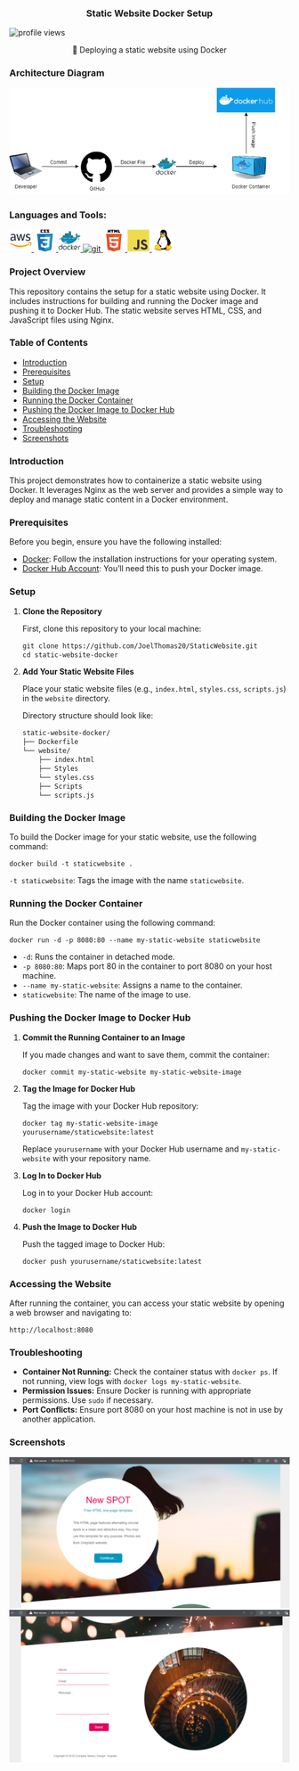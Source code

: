 <h3 align="center">Static Website Docker Setup</h3>

<p align="left"> <img src="https://komarev.com/ghpvc/?username=yourusername&label=Profile%20views&color=0e75b6&style=flat" alt="profile views" /> </p>

<p align="center">
  🔭 Deploying a static website using Docker
</p>

<h3 align="left">Architecture Diagram</h3>

<img src="img/Architecture.jpg">

<p align="left">
  <!-- Add links to your social profiles here -->
  <!-- Example:
  <a href="https://twitter.com/yourusername" target="_blank" rel="noreferrer">Twitter</a> |
  <a href="https://linkedin.com/in/yourusername" target="_blank" rel="noreferrer">LinkedIn</a>
  -->
</p>

<h3 align="left">Languages and Tools:</h3>
<p align="left">
  <a href="https://aws.amazon.com" target="_blank" rel="noreferrer">
    <img src="https://raw.githubusercontent.com/devicons/devicon/master/icons/amazonwebservices/amazonwebservices-original-wordmark.svg" alt="aws" width="40" height="40"/>
  </a>
  <a href="https://www.w3schools.com/css/" target="_blank" rel="noreferrer">
    <img src="https://raw.githubusercontent.com/devicons/devicon/master/icons/css3/css3-original-wordmark.svg" alt="css3" width="40" height="40"/>
  </a>
  <a href="https://www.docker.com/" target="_blank" rel="noreferrer">
    <img src="https://raw.githubusercontent.com/devicons/devicon/master/icons/docker/docker-original-wordmark.svg" alt="docker" width="40" height="40"/>
  </a>
  <a href="https://git-scm.com/" target="_blank" rel="noreferrer">
    <img src="https://www.vectorlogo.zone/logos/git-scm/git-scm-icon.svg" alt="git" width="40" height="40"/>
  </a>
  <a href="https://www.w3.org/html/" target="_blank" rel="noreferrer">
    <img src="https://raw.githubusercontent.com/devicons/devicon/master/icons/html5/html5-original-wordmark.svg" alt="html5" width="40" height="40"/>
  </a>
  <a href="https://developer.mozilla.org/en-US/docs/Web/JavaScript" target="_blank" rel="noreferrer">
    <img src="https://raw.githubusercontent.com/devicons/devicon/master/icons/javascript/javascript-original.svg" alt="javascript" width="40" height="40"/>
  </a>
  <a href="https://www.linux.org/" target="_blank" rel="noreferrer">
    <img src="https://raw.githubusercontent.com/devicons/devicon/master/icons/linux/linux-original.svg" alt="linux" width="40" height="40"/>
  </a>
</p>

<h3 align="left">Project Overview</h3>

<p>
  This repository contains the setup for a static website using Docker. It includes instructions for building and running the Docker image and pushing it to Docker Hub. The static website serves HTML, CSS, and JavaScript files using Nginx.
</p>

<h3 align="left">Table of Contents</h3>

<ul>
  <li><a href="#introduction">Introduction</a></li>
  <li><a href="#prerequisites">Prerequisites</a></li>
  <li><a href="#setup">Setup</a></li>
  <li><a href="#building-the-docker-image">Building the Docker Image</a></li>
  <li><a href="#running-the-docker-container">Running the Docker Container</a></li>
  <li><a href="#pushing-the-docker-image-to-docker-hub">Pushing the Docker Image to Docker Hub</a></li>
  <li><a href="#accessing-the-website">Accessing the Website</a></li>
  <li><a href="#troubleshooting">Troubleshooting</a></li>
   <li><a href="#screenshots">Screenshots</a></li>
</ul>

<h3 align="left">Introduction</h3>

<p>
  This project demonstrates how to containerize a static website using Docker. It leverages Nginx as the web server and provides a simple way to deploy and manage static content in a Docker environment.
</p>

<h3 align="left">Prerequisites</h3>

<p>
  Before you begin, ensure you have the following installed:
</p>
<ul>
  <li><a href="https://docs.docker.com/get-docker/" target="_blank" rel="noreferrer">Docker</a>: Follow the installation instructions for your operating system.</li>
  <li><a href="https://hub.docker.com/" target="_blank" rel="noreferrer">Docker Hub Account</a>: You’ll need this to push your Docker image.</li>
</ul>

<h3 align="left">Setup</h3>

<ol>
  <li>
    <strong>Clone the Repository</strong>
    <p>
      First, clone this repository to your local machine:
    </p>
    <pre><code>git clone https://github.com/JoelThomas20/StaticWebsite.git
cd static-website-docker</code></pre>
  </li>
  <li>
    <strong>Add Your Static Website Files</strong>
    <p>
      Place your static website files (e.g., <code>index.html</code>, <code>styles.css</code>, <code>scripts.js</code>) in the <code>website</code> directory.
    </p>
    <p>Directory structure should look like:</p>
    <pre><code>static-website-docker/
├── Dockerfile
└── website/
    ├── index.html
    ├── Styles 
    └── styles.css
    ├── Scripts
    └── scripts.js</code></pre>
  </li>
</ol>

<h3 align="left">Building the Docker Image</h3>

<p>
  To build the Docker image for your static website, use the following command:
</p>
<pre><code>docker build -t staticwebsite .</code></pre>
<p>
  <code>-t staticwebsite</code>: Tags the image with the name <code>staticwebsite</code>.
</p>

<h3 align="left">Running the Docker Container</h3>

<p>
  Run the Docker container using the following command:
</p>
<pre><code>docker run -d -p 8080:80 --name my-static-website staticwebsite</code></pre>
<ul>
  <li><code>-d</code>: Runs the container in detached mode.</li>
  <li><code>-p 8080:80</code>: Maps port 80 in the container to port 8080 on your host machine.</li>
  <li><code>--name my-static-website</code>: Assigns a name to the container.</li>
  <li><code>staticwebsite</code>: The name of the image to use.</li>
</ul>

<h3 align="left">Pushing the Docker Image to Docker Hub</h3>

<ol>
  <li>
    <strong>Commit the Running Container to an Image</strong>
    <p>
      If you made changes and want to save them, commit the container:
    </p>
    <pre><code>docker commit my-static-website my-static-website-image</code></pre>
  </li>
  <li>
    <strong>Tag the Image for Docker Hub</strong>
    <p>
      Tag the image with your Docker Hub repository:
    </p>
    <pre><code>docker tag my-static-website-image yourusername/staticwebsite:latest</code></pre>
    <p>Replace <code>yourusername</code> with your Docker Hub username and <code>my-static-website</code> with your repository name.</p>
  </li>
  <li>
    <strong>Log In to Docker Hub</strong>
    <p>
      Log in to your Docker Hub account:
    </p>
    <pre><code>docker login</code></pre>
  </li>
  <li>
    <strong>Push the Image to Docker Hub</strong>
    <p>
      Push the tagged image to Docker Hub:
    </p>
    <pre><code>docker push yourusername/staticwebsite:latest</code></pre>
  </li>
</ol>

<h3 align="left">Accessing the Website</h3>

<p>
  After running the container, you can access your static website by opening a web browser and navigating to:
</p>
<pre><code>http://localhost:8080</code></pre>

<h3 align="left">Troubleshooting</h3>

<ul>
  <li><strong>Container Not Running:</strong> Check the container status with <code>docker ps</code>. If not running, view logs with <code>docker logs my-static-website</code>.</li>
  <li><strong>Permission Issues:</strong> Ensure Docker is running with appropriate permissions. Use <code>sudo</code> if necessary.</li>
  <li><strong>Port Conflicts:</strong> Ensure port 8080 on your host machine is not in use by another application.</li>
</ul>

<h3 align="left">Screenshots</h3>

<img src="img/8080.png">
<img src="img/80802.png">
